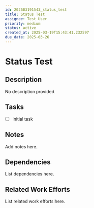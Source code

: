 ```yaml
---
id: 202503191543_status_test
title: Status Test
assignee: Test User
priority: medium
status: active
created_at: 2025-03-19T15:43:41.232597
due_date: 2025-03-26
---
```


# Status Test

## Description
No description provided.

## Tasks
- [ ] Initial task

## Notes
Add notes here.

## Dependencies
List dependencies here.

## Related Work Efforts
List related work efforts here.